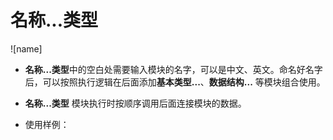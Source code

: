 # 名称...类型

![name]

* **名称...类型**中的空白处需要输入模块的名字，可以是中文、英文。命名好名字后，可以按照执行逻辑在后面添加**基本类型...**、**数据结构...** 等模块组合使用。

* **名称...类型** 模块执行时按顺序调用后面连接模块的数据。

* 使用样例：